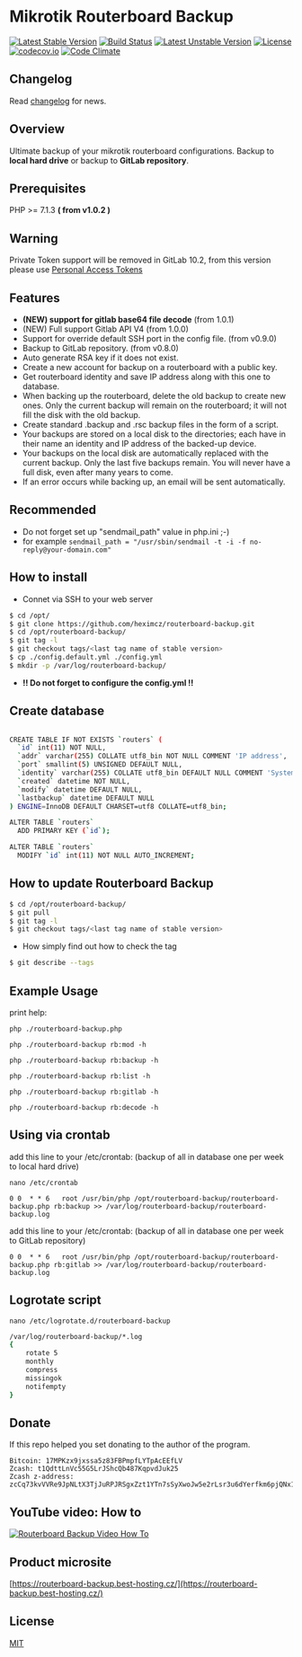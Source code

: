 # Mikrotik Routerboard Backup

[![Latest Stable Version](https://poser.pugx.org/routerboard-backup/routerboard-backup/v/stable)](https://github.com/heximcz/routerboard-backup/releases)
[![Build Status](https://travis-ci.org/heximcz/routerboard-backup.svg?branch=master)](https://travis-ci.org/heximcz/routerboard-backup)
[![Latest Unstable Version](https://poser.pugx.org/routerboard-backup/routerboard-backup/v/unstable)](https://github.com/heximcz/routerboard-backup)
[![License](https://poser.pugx.org/routerboard-backup/routerboard-backup/license)](https://github.com/heximcz/routerboard-backup/blob/master/LICENSE.md)
[![codecov.io](https://codecov.io/github/heximcz/routerboard-backup/coverage.svg?branch=master)](https://codecov.io/github/heximcz/routerboard-backup?branch=master)
[![Code Climate](https://codeclimate.com/github/heximcz/routerboard-backup/badges/gpa.svg)](https://codeclimate.com/github/heximcz/routerboard-backup)

## Changelog

Read [changelog](https://github.com/heximcz/routerboard-backup/blob/master/CHANGELOG.md) for news.

## Overview

Ultimate backup of your mikrotik routerboard configurations.
Backup to **local hard drive** or backup to **GitLab repository**.

## Prerequisites

PHP >= 7.1.3 **( from v1.0.2 )**

## Warning

Private Token support will be removed in GitLab 10.2, from this version please use [Personal Access Tokens](https://docs.gitlab.com/ce/user/profile/personal_access_tokens.html)

## Features

* **(NEW) support for gitlab base64 file decode** (from 1.0.1)
* (NEW) Full support Gitlab API V4 (from 1.0.0)
* Support for override default SSH port in the config file. (from v0.9.0)
* Backup to GitLab repository. (from v0.8.0)
* Auto generate RSA key if it does not exist.
* Create a new account for backup on a routerboard with a public key.
* Get routerboard identity and save IP address along with this one to database.
* When backing up the routerboard, delete the old backup  to create new ones. Only the current backup will remain on the routerboard; it will not fill the disk with the old backup.
* Create standard .backup and .rsc backup files in the form of a script.
* Your backups are stored on a local disk to the directories; each have in their name an identity and IP address of the backed-up device.
* Your backups on the local disk are automatically replaced with the current backup. Only the last five backups remain. You will never have a full disk, even after many years to come.
* If an error occurs while backing up, an email will be sent automatically.

## Recommended
* Do not forget set up "sendmail_path" value in php.ini ;-)
* for example ```sendmail_path = "/usr/sbin/sendmail -t -i -f no-reply@your-domain.com"```

## How to install

 - Connet via SSH to your web server

```sh
$ cd /opt/
$ git clone https://github.com/heximcz/routerboard-backup.git
$ cd /opt/routerboard-backup/
$ git tag -l
$ git checkout tags/<last tag name of stable version>
$ cp ./config.default.yml ./config.yml
$ mkdir -p /var/log/routerboard-backup/
```
 -  **!! Do not forget to configure the config.yml !!**

## Create database

```sh

CREATE TABLE IF NOT EXISTS `routers` (
  `id` int(11) NOT NULL,
  `addr` varchar(255) COLLATE utf8_bin NOT NULL COMMENT 'IP address',
  `port` smallint(5) UNSIGNED DEFAULT NULL,
  `identity` varchar(255) COLLATE utf8_bin DEFAULT NULL COMMENT 'System identity',
  `created` datetime NOT NULL,
  `modify` datetime DEFAULT NULL,
  `lastbackup` datetime DEFAULT NULL
) ENGINE=InnoDB DEFAULT CHARSET=utf8 COLLATE=utf8_bin;

ALTER TABLE `routers`
  ADD PRIMARY KEY (`id`);

ALTER TABLE `routers`
  MODIFY `id` int(11) NOT NULL AUTO_INCREMENT;

```

## How to update Routerboard Backup

```sh
$ cd /opt/routerboard-backup/
$ git pull
$ git tag -l
$ git checkout tags/<last tag name of stable version>
 ```
 - How simply find out how to check the tag

```sh
$ git describe --tags
```

## Example Usage

print help:

```php ./routerboard-backup.php```

```php ./routerboard-backup rb:mod -h```

```php ./routerboard-backup rb:backup -h```

```php ./routerboard-backup rb:list -h```

```php ./routerboard-backup rb:gitlab -h```

```php ./routerboard-backup rb:decode -h```


## Using via crontab

add this line to your /etc/crontab: (backup of all in database one per week to local hard drive)

```nano /etc/crontab```

```0 0  * * 6   root /usr/bin/php /opt/routerboard-backup/routerboard-backup.php rb:backup >> /var/log/routerboard-backup/routerboard-backup.log```

add this line to your /etc/crontab: (backup of all in database one per week to GitLab repository)

```0 0  * * 6   root /usr/bin/php /opt/routerboard-backup/routerboard-backup.php rb:gitlab >> /var/log/routerboard-backup/routerboard-backup.log```


## Logrotate script

```nano /etc/logrotate.d/routerboard-backup```


```sh
/var/log/routerboard-backup/*.log
{
	rotate 5
	monthly
	compress
	missingok
	notifempty
}
```

## Donate
If this repo helped you set donating to the author of the program.
```
Bitcoin: 17MPKzx9jxssa5z83FBPmpfLYTpAcEEfLV
Zcash: t1QdttLnVc55G5LrJShcQb487KqpvdJuk25
Zcash z-address: zcCq73kvVVRe9JpNLtX3TjJuRPJRSgxZzt1YTn7sSyXwoJw5e2rLsr3u6dYerfkm6pjQNx1QsQowh62NHcQkNepdntWTivw
```

## YouTube video: How to

[![Routerboard Backup Video How To](http://img.youtube.com/vi/-bOup-f3Eeo/0.jpg)](https://www.youtube.com/watch?v=-bOup-f3Eeo)

## Product microsite

[https://routerboard-backup.best-hosting.cz/](https://routerboard-backup.best-hosting.cz/)

## License

[MIT](https://github.com/heximcz/routerboard-backup/blob/master/LICENSE.md)
